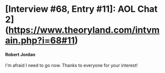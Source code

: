 # [Interview #68, Entry #11]: AOL Chat 2](https://www.theoryland.com/intvmain.php?i=68#11)

#### Robert Jordan

I'm afraid I need to go now. Thanks to everyone for your interest!

